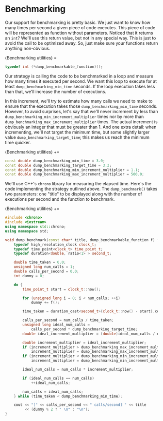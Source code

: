 # Benchmarking

Our support for benchmarking is pretty basic. We just want to know how many times per second a given piece of code executes. This piece of code will be represented as function without parameters. Noticed that it returns an `int`? We'll use this return value, but not in any special way. This is just to avoid the call to be optimized away. So, just make sure your functions return anything non-obvious.

⟨Benchmarking utilities⟩ =
```C++
typedef int (*dump_benchmarkable_function)();
```

Our strategy is calling the code to be benchmarked in a loop and measure how many times it executed per second. We want this loop to execute for at least `dump_benchmarking_min_time` seconds. If the loop execution takes less than that, we'll increase the number of executions.

In this increment, we'll try to estimate how many calls we need to make to ensure that the execution takes those `dump_benchmarking_min_time` seconds. However, to avoid surprises, let's say that we'll never increment by less than `dump_benchmarking_min_increment_multiplier` times nor by more than `dump_benchmarking_max_increment_multiplier` times. The actual increment is obviously an integer that must be greater than 1. And one extra detail: when incrementing, we'll not target the minimum time, but some slightly larger value `dump_benchmarking_target_time`; this makes us reach the minimum time quicker.

⟨Benchmarking utilities⟩ +=
```C++
const double dump_benchmarking_min_time = 3.0;
const double dump_benchmarking_target_time = 3.3;
const double dump_benchmarking_min_increment_multiplier = 1.1;
const double dump_benchmarking_max_increment_multiplier = 500.0;
```

We'll use C++'s `chrono` library for measuring the elapsed time. Here's the code implementing the strategy outlined above. The `dump_benchmark()` takes two parameters: one "title" to be displayed along with the number of executions per second and the function to benchmark.

⟨Benchmarking utilities⟩ +=
```C++
#include <chrono>
#include <iostream>
using namespace std::chrono;
using namespace std;

void dump_benchmark(const char* title, dump_benchmarkable_function f) {
    typedef high_resolution_clock clock_t;
    typedef time_point<clock_t> time_point_t;
    typedef duration<double, ratio<1> > second_t;

    double time_taken = 0.0;
    unsigned long num_calls = 1;
    double calls_per_second = 0.0;
    int dummy = 0;

    do {
        time_point_t start = clock_t::now();

        for (unsigned long i = 0; i < num_calls; ++i)
            dummy += f();

        time_taken = duration_cast<second_t>(clock_t::now() - start).count();

        calls_per_second = num_calls / time_taken;
        unsigned long ideal_num_calls =
            calls_per_second * dump_benchmarking_target_time;
        double ideal_increment_multiplier = (double)ideal_num_calls / num_calls;

        double increment_multiplier = ideal_increment_multiplier;
        if (increment_multiplier > dump_benchmarking_max_increment_multiplier)
            increment_multiplier = dump_benchmarking_max_increment_multiplier;
        if (increment_multiplier < dump_benchmarking_min_increment_multiplier)
            increment_multiplier = dump_benchmarking_min_increment_multiplier;

        ideal_num_calls = num_calls * increment_multiplier;

        if (ideal_num_calls == num_calls)
            ++ideal_num_calls;

        num_calls = ideal_num_calls;
    } while (time_taken < dump_benchmarking_min_time);

    cout << "[" << calls_per_second << " calls/second] " << title
         << (dummy % 2 ? " \n" : "\n");
}
```
